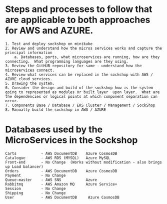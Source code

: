 # Steps and processes to follow that are applicable to both approaches for AWS and AZURE.

    1. Test and deploy sockshop on minikube
	2. Review and understand how the micros services works and capture the principal information
		a. Databases, ports, what microservices are running, how are they connecting.  What programming languages are they using.
	3. Review the GitHUB repository for same - understand how the microservices connect.
	4. Review what services can be replaced in the sockshop with AWS / AZURE cloud services.
    5. Drawing the system.
	6. Consider the design and build of the sockshop how is the system going to represented as modules or built layer  upon layer.  What are the dependencies or logical points at which component separation can occur.
	7. Components Base / Database / EKS Cluster / Management / SockShop
	8. Manually build the sockshop in AWS / AZURE

# Databases used by the MicroServices in the Sockshop

	Carts			- AWS DocumentDB   	Azure CosmosDB
	Catalogue		- AWS RDS (MYSQL)	Azure MySQL
	Front-end		- No Change  (Works without modification - also brings up Load balancer)
	Orders			- AWS DocumentDB   	Azure CosmosDB
	Payment			- No Change
	Queue-master	- AWS SNS			Azure
	Rabbitmq		- AWS Amazon MQ		Azure Service+
	Session			- No Change
	Shipping		- No Change
	User			- AWS DocumentDB	 Azure CosmosDB